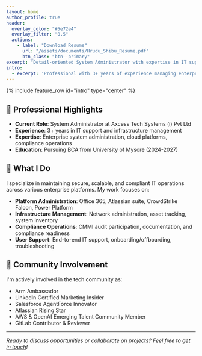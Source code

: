 ```yaml
---
layout: home
author_profile: true
header:
  overlay_color: "#5e72e4"
  overlay_filter: "0.5"
  actions:
    - label: "Download Resume"
      url: "/assets/documents/Hrudu_Shibu_Resume.pdf"
      btn_class: "btn--primary"
excerpt: "Detail-oriented System Administrator with expertise in IT support, infrastructure management, platform administration, and compliance operations."
intro: 
  - excerpt: 'Professional with 3+ years of experience managing enterprise IT systems, cloud platforms, and ensuring compliance across multiple technologies.'
---
```


{% include feature_row id="intro" type="center" %}

## 🎯 Professional Highlights

- **Current Role**: System Administrator at Axcess Tech Systems (i) Pvt Ltd
- **Experience**: 3+ years in IT support and infrastructure management
- **Expertise**: Enterprise system administration, cloud platforms, compliance operations
- **Education**: Pursuing BCA from University of Mysore (2024-2027)

## 🚀 What I Do

I specialize in maintaining secure, scalable, and compliant IT operations across various enterprise platforms. My work focuses on:

- **Platform Administration**: Office 365, Atlassian suite, CrowdStrike Falcon, Power Platform
- **Infrastructure Management**: Network administration, asset tracking, system inventory
- **Compliance Operations**: CMMI audit participation, documentation, and compliance readiness
- **User Support**: End-to-end IT support, onboarding/offboarding, troubleshooting

## 🌟 Community Involvement

I'm actively involved in the tech community as:
- Arm Ambassador
- LinkedIn Certified Marketing Insider
- Salesforce AgentForce Innovator
- Atlassian Rising Star
- AWS & OpenAI Emerging Talent Community Member
- GitLab Contributor & Reviewer

---

*Ready to discuss opportunities or collaborate on projects? Feel free to [get in touch](mailto:hrudu.shibu@outlook.com)!*
